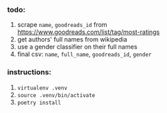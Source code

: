 ### todo:
1. scrape `name`, `goodreads_id` from https://www.goodreads.com/list/tag/most-ratings
1. get authors' full names from wikipedia
1. use a gender classifier on their full names
1. final csv: `name`, `full_name`, `goodreads_id`, `gender`

### instructions:
1. `virtualenv .venv`
1. `source .venv/bin/activate`
1. `poetry install`